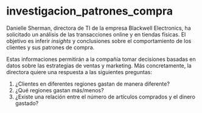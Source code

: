 # investigacion_patrones_compra
Danielle Sherman, directora de TI de la empresa Blackwell Electronics, ha solicitado un análisis de las transacciones online y en tiendas físicas. El objetivo es inferir *insights* y conclusiones sobre el comportamiento de los clientes y sus patrones de compra. 

Estas informaciones permitirán a la compañía tomar decisiones basadas en datos sobre las estrategias de ventas y marketing. Más concretamente, la directora quiere una respuesta a las siguientes preguntas:

1. ¿Clientes en diferentes regiones gastan de manera diferente? 
2. ¿Qué regiones gastan más/menos?
3. ¿Existe una relación entre el número de artículos comprados y el dinero gastado?
